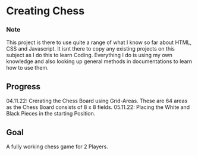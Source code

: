 # Creating Chess

### Note

This project is there to use quite a range of what I know so far about HTML, CSS and Javascript.
It isnt there to copy any existing projects on this subject as I do this to learn Coding. Everything I do is using my own knowledge and also looking up general methods in documentations to learn how to use them.

## Progress

04.11.22: Crerating the Chess Board using Grid-Areas. These are 64 areas as the Chess Board consists of 8 x 8 fields.
05.11.22: Placing the White and Black Pieces in the starting Position.

## Goal

A fully working chess game for 2 Players.
